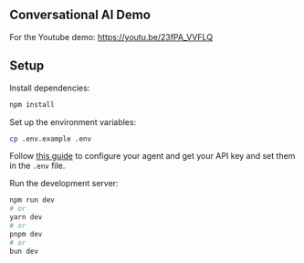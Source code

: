 ## Conversational AI Demo
For the Youtube demo:
https://youtu.be/23fPA_VVFLQ

## Setup

Install dependencies:

```bash
npm install
```

Set up the environment variables:

```bash
cp .env.example .env
```

Follow [this guide](https://elevenlabs.io/docs/conversational-ai/docs/agent-setup) to configure your agent and get your API key and set them in the `.env` file.

Run the development server:

```bash
npm run dev
# or
yarn dev
# or
pnpm dev
# or
bun dev
```

